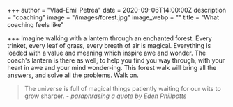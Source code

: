 +++
author = "Vlad-Emil Petrea"
date = 2020-09-06T14:00:00Z
description = "coaching"
image = "/images/forest.jpg"
image_webp = ""
title = "What coaching feels like"

+++
Imagine walking with a lantern through an enchanted forest. Every trinket, every leaf of grass, every breath of air is magical. Everything is loaded with a value and meaning which inspire awe and wonder. The coach's lantern is there as well, to help you find you way through, with your heart in awe and your mind wonder-ing. This forest walk will bring all the answers, and solve all the problems. Walk on.

> The universe is full of magical things patiently waiting for our wits to grow sharper. - _paraphrasing a quote by Eden Phillpotts_